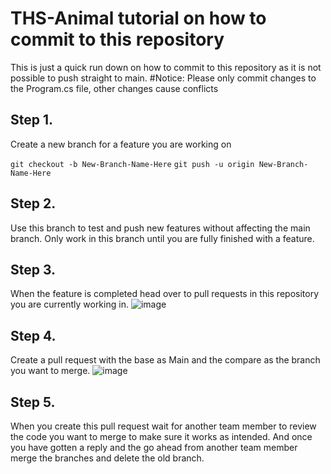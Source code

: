 # THS-Animal tutorial on how to commit to this repository
This is just a quick run down on how to commit to this repository as it is not possible to push straight to main.
#Notice: Please only commit changes to the Program.cs file, other changes cause conflicts
## Step 1.
Create a new branch for a feature you are working on

`git checkout -b New-Branch-Name-Here`
`git push -u origin New-Branch-Name-Here`

## Step 2. 
Use this branch to test and push new features without affecting the main branch. Only work in this branch until you are fully finished with a feature. 

## Step 3.
When the feature is completed head over to pull requests in this repository you are currently working in.
![image](https://user-images.githubusercontent.com/78988335/220739635-3e34e192-6ae2-432d-aab8-451822d59e48.png)

## Step 4. 
Create a pull request with the base as Main and the compare as the branch you want to merge.
![image](https://user-images.githubusercontent.com/78988335/220740129-bd3543ba-3abd-424e-9caf-86bbfb543f9a.png)

## Step 5. 
When you create this pull request wait for another team member to review the code you want to merge to make sure it works as intended. And once you have gotten a
reply and the go ahead from another team member merge the branches and delete the old branch.
